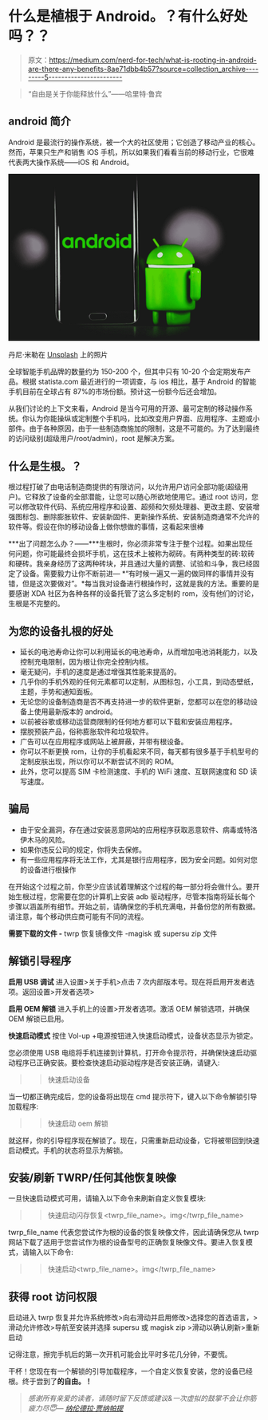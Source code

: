 # 什么是植根于 Android。？有什么好处吗？？

> 原文：<https://medium.com/nerd-for-tech/what-is-rooting-in-android-are-there-any-benefits-8ae71dbb4b57?source=collection_archive---------5----------------------->

> “自由是关于你能释放什么”——哈里特·鲁宾

## android 简介

Android 是最流行的操作系统，被一个大的社区使用；它创造了移动产业的核心。然而，苹果只生产和销售 iOS 手机，所以如果我们看看当前的移动行业，它很难代表两大操作系统——iOS 和 Android。

![](img/97cf5f8aefcfe464f83e273cd308cf8b.png)

丹尼·米勒在 [Unsplash](https://unsplash.com?utm_source=medium&utm_medium=referral) 上的照片

全球智能手机品牌的数量约为 150-200 个，但其中只有 10-20 个会定期发布产品。根据 statista.com 最近进行的一项调查，与 ios 相比，基于 Android 的智能手机目前在全球占有 87%的市场份额。预计这一份额今后还会增加。

从我们讨论的上下文来看，Android 是当今可用的开源、最可定制的移动操作系统。你认为你能操纵或定制整个手机吗，比如改变用户界面、应用程序、主题或小部件。由于各种原因，由于一些制造商施加的限制，这是不可能的。为了达到最终的访问级别(超级用户/root/admin)，root 是解决方案。

## 什么是生根。？

根过程打破了由电话制造商提供的有限访问，以允许用户访问全部功能(超级用户)。它释放了设备的全部潜能，让您可以随心所欲地使用它。通过 root 访问，您可以修改软件代码、系统应用程序和设置、超频和欠频处理器、更改主题、安装增强图标包、删除膨胀软件、安装新固件、更新操作系统、安装制造商通常不允许的软件等。假设在你的移动设备上做你想做的事情，这看起来很棒

***出了问题怎么办？——***生根时，你必须非常专注于整个过程。如果出现任何问题，你可能最终会损坏手机，这在技术上被称为砌砖。有两种类型的砖:软砖和硬砖。我亲身经历了这两种砖块，并且通过大量的调整、试验和斗争，我已经固定了设备。需要毅力让你不断前进— *“有时候一遍又一遍的做同样的事情并没有错，但是这次要做对”。*每当我对设备进行根操作时，这就是我的方法。重要的是要感谢 XDA 社区为各种各样的设备托管了这么多定制的 rom，没有他们的讨论，生根是不完整的。

## 为您的设备扎根的好处

*   延长的电池寿命让你可以利用延长的电池寿命，从而增加电池消耗能力，以及控制充电限制，因为根让你完全控制内核。
*   毫无疑问，手机的速度是通过增强其性能来提高的。
*   几乎你的手机外观的任何元素都可以定制，从图标包，小工具，到动态壁纸，主题，手势和通知面板。
*   无论您的设备制造商是否不再支持进一步的软件更新，您都可以在您的移动设备上使用最新版本的 android。
*   以前被谷歌或移动运营商限制的任何地方都可以下载和安装应用程序。
*   摆脱预装产品，俗称膨胀软件和垃圾软件。
*   广告可以在应用程序或网站上被屏蔽，并带有根设备。
*   你可以不断更换 rom，让你的手机看起来不同，每天都有很多基于手机型号的定制皮肤出现，所以你可以不断尝试不同的 ROM。
*   此外，您可以提高 SIM 卡检测速度、手机的 WiFi 速度、互联网速度和 SD 读写速度。

## 骗局

*   由于安全漏洞，存在通过安装恶意网站的应用程序获取恶意软件、病毒或特洛伊木马的风险。
*   如果你违反公司的规定，你将失去保修。
*   有一些应用程序将无法工作，尤其是银行应用程序，因为安全问题。如何对您的设备进行根操作

在开始这个过程之前，你至少应该试着理解这个过程的每一部分将会做什么。要开始生根过程，您需要在您的计算机上安装 adb 驱动程序，尽管本指南将延长每个步骤以涵盖所有细节。开始之前，请确保您的手机充满电，并备份您的所有数据。请注意，每个移动供应商可能有不同的流程。

**需要下载的文件
-** twrp 恢复镜像文件
-magisk 或 supersu zip 文件

## **解锁引导程序**

**启用 USB 调试** 进入设置>关于手机>点击 7 次内部版本号。现在将启用开发者选项。返回设置>开发者选项>

**启用 OEM 解锁** 进入手机上的设置>开发者选项。激活 OEM 解锁选项，并确保 OEM 解锁已启用。

**快速启动模式** 按住 Vol-up +电源按钮进入快速启动模式，设备状态显示为锁定。

您必须使用 USB 电缆将手机连接到计算机，打开命令提示符，并确保快速启动驱动程序已正确安装。要检查快速启动驱动程序是否安装正确，请键入:

> >快速启动设备

当一切都正确完成后，您的设备将出现在 cmd 提示符下，键入以下命令解锁引导加载程序:

> >快速启动 oem 解锁

就这样，你的引导程序现在解锁了。现在，只需重新启动设备，它将被带回到快速启动模式。手机的状态将显示为解锁。

## 安装/刷新 TWRP/任何其他恢复映像

一旦快速启动模式可用，请输入以下命令来刷新自定义恢复模块:

> >快速启动闪存恢复<twrp_file_name>。img</twrp_file_name>

twrp_file_name 代表您尝试作为根的设备的恢复映像文件，因此请确保您从 twrp 网站下载了适用于您尝试作为根的设备型号的正确恢复映像文件。要进入恢复模式，请输入以下命令:

> >快速启动<twrp_file_name>。img</twrp_file_name>

## 获得 root 访问权限

启动进入 twrp 恢复并允许系统修改>向右滑动并启用修改>选择您的首选语言，>滑动允许修改>导航至安装并选择 supersu 或 magisk zip >滑动以确认刷新>重新启动

记得注意，擦完手机后的第一次开机可能会比平时多花几分钟，不要慌。

干杯！您现在有一个解锁的引导加载程序，一个自定义恢复安装，您的设备已经根。终于尝到了**的自由。！**

> *感谢所有亲爱的读者，请随时留下反馈或建议&一次虚拟的鼓掌不会让你筋疲力尽😇—* [*纳伦德拉·贾纳帕提*](https://linkedin.com/in/narendraj3)